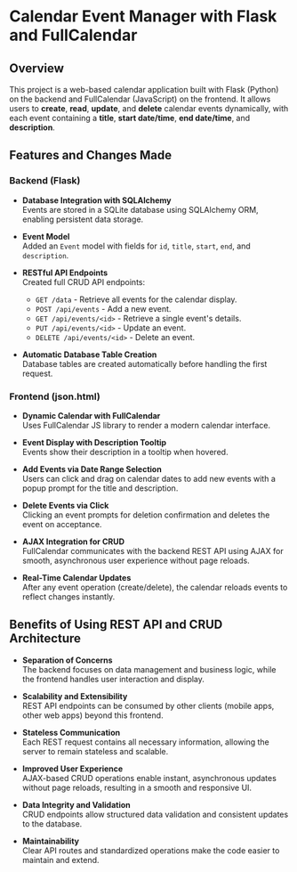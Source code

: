 # Calendar Event Manager with Flask and FullCalendar

## Overview

This project is a web-based calendar application built with Flask (Python) on the backend and FullCalendar (JavaScript) on the frontend. It allows users to **create**, **read**, **update**, and **delete** calendar events dynamically, with each event containing a **title**, **start date/time**, **end date/time**, and **description**.

## Features and Changes Made

### Backend (Flask)

- **Database Integration with SQLAlchemy**  
  Events are stored in a SQLite database using SQLAlchemy ORM, enabling persistent data storage.

- **Event Model**  
  Added an `Event` model with fields for `id`, `title`, `start`, `end`, and `description`.

- **RESTful API Endpoints**  
  Created full CRUD API endpoints:
  - `GET /data` - Retrieve all events for the calendar display.
  - `POST /api/events` - Add a new event.
  - `GET /api/events/<id>` - Retrieve a single event's details.
  - `PUT /api/events/<id>` - Update an event.
  - `DELETE /api/events/<id>` - Delete an event.

- **Automatic Database Table Creation**  
  Database tables are created automatically before handling the first request.

### Frontend (json.html)

- **Dynamic Calendar with FullCalendar**  
  Uses FullCalendar JS library to render a modern calendar interface.

- **Event Display with Description Tooltip**  
  Events show their description in a tooltip when hovered.

- **Add Events via Date Range Selection**  
  Users can click and drag on calendar dates to add new events with a popup prompt for the title and description.

- **Delete Events via Click**  
  Clicking an event prompts for deletion confirmation and deletes the event on acceptance.

- **AJAX Integration for CRUD**  
  FullCalendar communicates with the backend REST API using AJAX for smooth, asynchronous user experience without page reloads.

- **Real-Time Calendar Updates**  
  After any event operation (create/delete), the calendar reloads events to reflect changes instantly.

## Benefits of Using REST API and CRUD Architecture

- **Separation of Concerns**  
  The backend focuses on data management and business logic, while the frontend handles user interaction and display.

- **Scalability and Extensibility**  
  REST API endpoints can be consumed by other clients (mobile apps, other web apps) beyond this frontend.

- **Stateless Communication**  
  Each REST request contains all necessary information, allowing the server to remain stateless and scalable.

- **Improved User Experience**  
  AJAX-based CRUD operations enable instant, asynchronous updates without page reloads, resulting in a smooth and responsive UI.

- **Data Integrity and Validation**  
  CRUD endpoints allow structured data validation and consistent updates to the database.

- **Maintainability**  
  Clear API routes and standardized operations make the code easier to maintain and extend.



